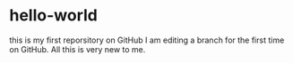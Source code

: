 # hello-world
this is my first reporsitory on GitHub
I am editing a branch for the first time on GitHub. All this is very new to me.

